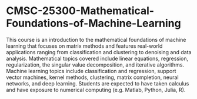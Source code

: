 # CMSC-25300-Mathematical-Foundations-of-Machine-Learning
This course is an introduction to the mathematical foundations of machine learning that focuses on matrix methods and features real-world applications ranging from classification and clustering to denoising and data analysis. Mathematical topics covered include linear equations, regression, regularization, the singular value decomposition, and iterative algorithms. Machine learning topics include classification and regression, support vector machines, kernel methods, clustering, matrix completion, neural networks, and deep learning. Students are expected to have taken calculus and have exposure to numerical computing (e.g. Matlab, Python, Julia, R).